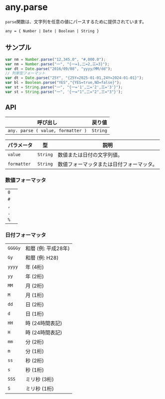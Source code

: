 # any.parse

`parse`関数は、文字列を任意の値にパースするために提供されています。

`any = { Number | Date | Boolean | String }`

## サンプル

```javascript
var nm = Number.parse("12,345.0", "#,000.0");
var nm = Number.parse("一", "{一=1,二=2,三=3}");
var dt = Date.parse("2016/09/08", "yyyy/MM/dd");
// 列挙型フォーマット
var dt = Date.parse("25Y", "{25Y=2025-01-01,24Y=2024-01-01}");
var bl = Boolean.parse("YES","{YES=true,NO=false}");
var st = String.parse("一", "{一='1',二='2',三='3'}");
var st = String.parse("一", '{一="1",二="2",三="3"}');
```

## API

| 呼び出し | 戻り値 |
|---|---|
| `any. parse ( value, formatter )` | `String` |

| パラメータ | 型 | 説明 |
|---|---|---|
| `value` | `String` | 数値または日付の文字列値。 |
| `formatter` | `String` | 数値フォーマッタまたは日付フォーマッタ。 |

### 数値フォーマッタ

|  |  |
|---|---|
| `0` |  |
| `#` |  |
| `,` |  |
| `.` |  |
| `%` |  |

### 日付フォーマッタ

|  |  |
|---|---|
| `GGGGy` | 和暦 (例: 平成28年) |
| `Gy` | 和暦 (例: H28) |
| `yyyy` | 年 (4桁) |
| `yy` | 年 (2桁) |
| `MM` | 月 (2桁) |
| `M` | 月 (1桁) |
| `dd` | 日 (2桁) |
| `d` | 日 (1桁) |
| `HH` | 時 (24時間表記) |
| `H` | 時 (24時間表記) |
| `mm` | 分 (2桁) |
| `m` | 分 (1桁) |
| `ss` | 秒 (2桁) |
| `s` | 秒 (1桁) |
| `SSS` | ミリ秒 (3桁) |
| `S` | ミリ秒 (1桁) |